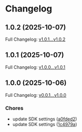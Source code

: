 # Changelog

## 1.0.2 (2025-10-07)

Full Changelog: [v1.0.1...v1.0.2](https://github.com/crawler-dot-dev/api-sdk-javascript/compare/v1.0.1...v1.0.2)

## 1.0.1 (2025-10-07)

Full Changelog: [v1.0.0...v1.0.1](https://github.com/crawler-dot-dev/api-sdk-javascript/compare/v1.0.0...v1.0.1)

## 1.0.0 (2025-10-06)

Full Changelog: [v0.0.1...v1.0.0](https://github.com/crawler-dot-dev/api-sdk-javascript/compare/v0.0.1...v1.0.0)

### Chores

* update SDK settings ([a0fded2](https://github.com/crawler-dot-dev/api-sdk-javascript/commit/a0fded24e8b071fb71083bb0d86781fe836db4d6))
* update SDK settings ([1c4979a](https://github.com/crawler-dot-dev/api-sdk-javascript/commit/1c4979a4ef3c29aa08c07bd2af4b0035ff1c1c6a))
